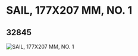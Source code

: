 # SAIL, 177X207 MM, NO. 1
## 32845
![SAIL, 177X207 MM, NO. 1](https://lc-www-live-s.legocdn.com/media/bricks/5/2/6185061.jpg)